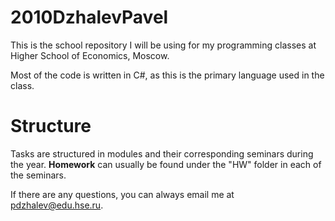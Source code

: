 # 2010DzhalevPavel

This is the school repository I will be using for my programming classes at Higher School of Economics, Moscow.

Most of the code is written in C#, as this is the primary language used in the class.

# Structure

Tasks are structured in modules and their corresponding seminars during the year. **Homework** can usually be found under the "HW" folder in each of the seminars.

If there are any questions, you can always email me at [pdzhalev@edu.hse.ru](mailto:pdzhalev@edu.hse.ru).
